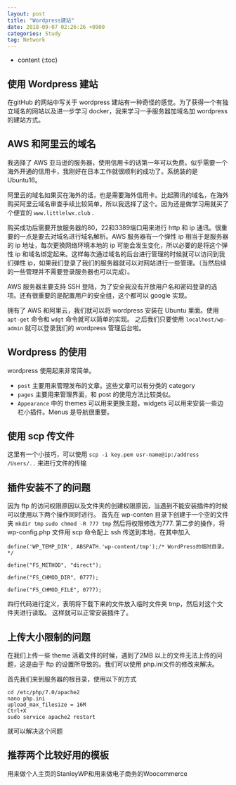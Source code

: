 ```yaml
---
layout: post
title: "Wordpress建站"
date: 2018-09-07 02:26:26 +0900
categories: Study
tag: Network
---
```


* content
{:toc}


使用 Wordpress 建站
----------
在gitHub 的网站中写关于 wordpress 建站有一种奇怪的感觉。为了获得一个有独立域名的网站以及进一步学习 docker，我来学习一手服务器加域名加 wordpress 的建站方式。




AWS 和阿里云的域名
-----------
我选择了 AWS 亚马逊的服务器，使用信用卡的话第一年可以免费。似乎需要一个海外开通的信用卡，我刚好在日本工作就很顺利的成功了。系统装的是 Ubuntu16。

阿里云的域名如果买在海外的话，也是需要海外信用卡。比起腾讯的域名，在海外购买阿里云域名审查手续比较简单，所以我选择了这个。因为还是做学习用就买了个便宜的 `www.littlelwx.club` .

购买成功后需要开放服务器的80，22和3389端口用来进行 http 和 ip 通讯。很重要的一点是要去对域名进行域名解析。AWS 服务器有一个弹性 ip 相当于是服务器的 ip 地址，每次更换网络环境本地的 ip 可能会发生变化，所以必要的是将这个弹性 ip 和域名绑定起来。这样每次通过域名的后台进行管理的时候就可以访问到我们弹性 ip，如果我们登录了我们的服务器就可以对网站进行一些管理。（当然后续的一些管理并不需要登录服务器也可以完成）。

AWS 服务器主要支持 SSH 登陆，为了安全我没有开放用户名和密码登录的选项。还有很重要的是配置用户的安全组，这个都可以 google 实现。

拥有了 AWS 和阿里云，我们就可以将 wordpress 安装在 Ubuntu 里面。使用`apt-get` 命令和 `wdgt` 命令就可以简单的实现。 之后我们只要使用 `localhost/wp-admin` 就可以登录我们的 wordpress 管理后台啦。


Wordpress 的使用
-----------
wordpress 使用起来非常简单。
* `post` 主要用来管理发布的文章。这些文章可以有分类的 category
* `pages` 主要用来管理界面，和 post 的使用方法比较类似。
* `Appearance` 中的 themes 可以用来更换主题，widgets 可以用来安装一些边栏小插件。Menus 是导航很重要。


使用 scp 传文件
----------
这里有一个小技巧，可以使用
`scp -i key.pem usr-name@ip:/address /Users/..` 来进行文件的传输


插件安装不了的问题
-----------
因为 ftp 的访问权限原因以及文件夹的创建权限原因，当遇到不能安装插件的时候可以使用以下两个操作同时进行。
首先在 wp-conten 目录下创建于一个空的文件夹
`mkdir tmp`
`sudo chmod -R 777 tmp`
然后将权限修改为777.
第二步的操作，将 wp-config.php 文件用 scp 命令配上 ssh 传送到本地，在其中加入
```
define('WP_TEMP_DIR', ABSPATH.'wp-content/tmp');/* WordPress的临时目录。*/

define("FS_METHOD", "direct");  

define("FS_CHMOD_DIR", 0777);  

define("FS_CHMOD_FILE", 0777);  

```
四行代码进行定义，表明将下载下来的文件放入临时文件夹 tmp，然后对这个文件夹进行读取。
这样就可以正常安装插件了。


上传大小限制的问题
-----------
在我们上传一些 theme 活着文件的时候，遇到了2MB 以上的文件无法上传的问题，这是由于 ftp 的设置所导致的。我们可以使用 php.ini文件的修改来解决。

首先我们来到服务器的根目录，使用以下的方式
```
cd /etc/php/7.0/apache2
nano php.ini
upload_max_filesize = 16M
Ctrl+X
sudo service apache2 restart
```

就可以解决这个问题


推荐两个比较好用的模板
--------
用来做个人主页的StanleyWP和用来做电子商务的Woocommerce



